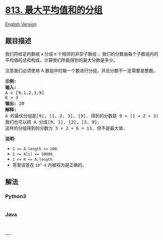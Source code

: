 # [813. 最大平均值和的分组](https://leetcode-cn.com/problems/largest-sum-of-averages)

[English Version](/solution/0800-0899/0813.Largest%20Sum%20of%20Averages/README_EN.md)

## 题目描述

<!-- 这里写题目描述 -->

<p>我们将给定的数组&nbsp;<code>A</code>&nbsp;分成&nbsp;<code>K</code>&nbsp;个相邻的非空子数组 ，我们的分数由每个子数组内的平均值的总和构成。计算我们所能得到的最大分数是多少。</p>

<p>注意我们必须使用 A 数组中的每一个数进行分组，并且分数不一定需要是整数。</p>

<pre>
<strong>示例:</strong>
<strong>输入:</strong> 
A = [9,1,2,3,9]
K = 3
<strong>输出:</strong> 20
<strong>解释:</strong> 
A 的最优分组是[9], [1, 2, 3], [9]. 得到的分数是 9 + (1 + 2 + 3) / 3 + 9 = 20.
我们也可以把 A 分成[9, 1], [2], [3, 9].
这样的分组得到的分数为 5 + 2 + 6 = 13, 但不是最大值.
</pre>

<p><strong>说明: </strong></p>

<ul>
	<li><code>1 &lt;= A.length &lt;= 100</code>.</li>
	<li><code>1 &lt;= A[i] &lt;= 10000</code>.</li>
	<li><code>1 &lt;= K &lt;= A.length</code>.</li>
	<li>答案误差在&nbsp;<code>10^-6</code>&nbsp;内被视为是正确的。</li>
</ul>

## 解法

<!-- 这里可写通用的实现逻辑 -->

<!-- tabs:start -->

### **Python3**

<!-- 这里可写当前语言的特殊实现逻辑 -->

```python

```

### **Java**

<!-- 这里可写当前语言的特殊实现逻辑 -->

```java

```

### **...**

```

```

<!-- tabs:end -->
